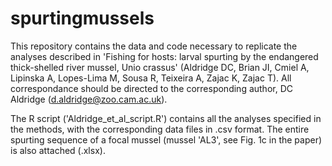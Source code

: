 # spurtingmussels
This repository contains the data and code necessary to replicate the analyses described in 'Fishing for hosts: larval spurting by the endangered thick-shelled river mussel, Unio crassus' (Aldridge DC, Brian JI, Cmiel A, Lipinska A, Lopes-Lima M, Sousa R, Teixeira A, Zajac K, Zajac T). All correspondance should be directed to the corresponding author, DC Aldridge (d.aldridge@zoo.cam.ac.uk). 

The R script ('Aldridge_et_al_script.R') contains all the analyses specified in the methods, with the corresponding data files in .csv format. The entire spurting sequence of a focal mussel (mussel 'AL3', see Fig. 1c in the paper) is also attached (.xlsx). 
